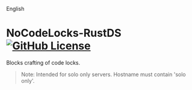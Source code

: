

English

# NoCodeLocks-RustDS [![GitHub License](https://img.shields.io/github/license/z3eeK/DailyRestart-RustDS)](LICENSE)

Blocks crafting of code locks. 

> Note: Intended for solo only servers. Hostname must contain 'solo only'.
